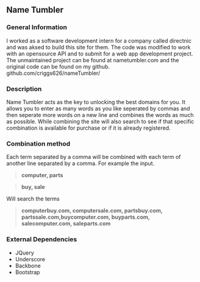 ## Name Tumbler
### General Information
I worked as a software development intern for a company called directnic and was aksed to build this site for them. The code was modified to work with an opensource API and to submit for a web app development project. The unmaintained project can be found at nametumbler.com and the original code can be found on my github. github.com/criggs626/nameTumbler/
### Description
Name Tumbler acts as the key to unlocking the best domains for you. It allows you to enter as many words as you like seperated by commas and then seperate more words on a new line and combines the words as much as possible. While combining the site will also search to see if that specific combination is available for purchase or if it is already registered.

### Combination method
Each term separated by a comma will be combined with each term of another line separated by a comma. For example the input.

>**computer, parts**

>**buy, sale**

Will search the terms

>**computerbuy.com, computersale.com, partsbuy.com, partssale.com,buycomputer.com, buyparts.com, salecomputer.com, saleparts.com**


### External Dependencies
- JQuery
- Underscore
- Backbone
- Bootstrap
